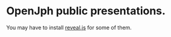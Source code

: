 OpenJph public presentations.
=============================

You may have to install [reveal.js](https://github.com/hakimel/reveal.js)  for some of them.